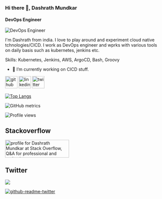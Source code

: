 ### Hi there 👋, Dashrath Mundkar
#### DevOps Engineer
![DevOps Engineer](https://pbs.twimg.com/profile_banners/385268752/1565471261/600x200)

I'm Dashrath from india. I love to play around and experiment cloud native tchnologies/CICD. I work as DevOps engineer and wprks with various tools on daily basis such as kubernetes, jenkins etc.

Skills: Kubernetes, Jenkins, AWS, ArgoCD, Bash, Groovy

- 🔭 I’m currently working on CICD stuff. 

[<img src='https://cdn.jsdelivr.net/npm/simple-icons@3.0.1/icons/github.svg' alt='github' height='40'>](https://github.com/DashrathMundkar)  [<img src='https://cdn.jsdelivr.net/npm/simple-icons@3.0.1/icons/linkedin.svg' alt='linkedin' height='40'>](https://www.linkedin.com/in/https://www.linkedin.com/in/dashrathmundkar//)  [<img src='https://cdn.jsdelivr.net/npm/simple-icons@3.0.1/icons/twitter.svg' alt='twitter' height='40'>](https://twitter.com/dash_mundkar18)  


[![Top Langs](https://github-readme-stats.vercel.app/api/top-langs/?username=DashrathMundkar)](https://github.com/anuraghazra/github-readme-stats)

![GitHub metrics](https://metrics.lecoq.io/DashrathMundkar)  

![Profile views](https://gpvc.arturio.dev/DashrathMundkar)  

## Stackoverflow

<a href="https://stackoverflow.com/users/8053714/dashrath-mundkar"><img src="https://stackoverflow.com/users/flair/8053714.png" width="208" height="58" alt="profile for Dashrath Mundkar at Stack Overflow, Q&amp;A for professional and enthusiast programmers" title="profile for Dashrath Mundkar at Stack Overflow, Q&amp;A for professional and enthusiast programmers"></a>


## Twitter

[<img src="https://img.shields.io/badge/-Follow-blue?style=for-the-badge&logo=twitter&logoColor=white"/>](https://twitter.com/dash_mundkar18)

[![github-readme-twitter](https://github-readme-twitter.gazf.vercel.app/api?id=dash_mundkar18&layout=wide)](https://github.com/gazf/github-readme-twitter)
